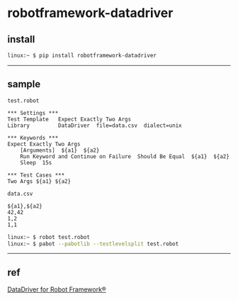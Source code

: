 # robotframework-datadriver

## install

```bash
linux:~ $ pip install robotframework-datadriver
```


---

## sample

`test.robot`

```robot
*** Settings ***
Test Template   Expect Exactly Two Args
Library         DataDriver  file=data.csv  dialect=unix

*** Keywords ***
Expect Exactly Two Args
    [Arguments]  ${a1}  ${a2}
    Run Keyword and Continue on Failure  Should Be Equal  ${a1}  ${a2}
    Sleep  15s

*** Test Cases ***
Two Args ${a1} ${a2}
```


`data.csv`

```csv
${a1},${a2}
42,42
1,2
1,1
```

```bash
linux:~ $ robot test.robot
linux:~ $ pabot --pabotlib --testlevelsplit test.robot
```


---

## ref

[DataDriver for Robot Framework®](https://github.com/Snooz82/robotframework-datadriver)
